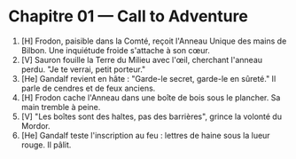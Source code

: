 # Chapitre 01 — Call to Adventure

1. [H] Frodon, paisible dans la Comté, reçoit l'Anneau Unique des mains de Bilbon. Une inquiétude froide s'attache à son cœur.
2. [V] Sauron fouille la Terre du Milieu avec l'œil, cherchant l'anneau perdu. "Je te verrai, petit porteur."
3. [He] Gandalf revient en hâte : "Garde-le secret, garde-le en sûreté." Il parle de cendres et de feux anciens.
4. [H] Frodon cache l'Anneau dans une boîte de bois sous le plancher. Sa main tremble à peine.
5. [V] "Les boîtes sont des haltes, pas des barrières", grince la volonté du Mordor.
6. [He] Gandalf teste l'inscription au feu : lettres de haine sous la lueur rouge. Il pâlit.
